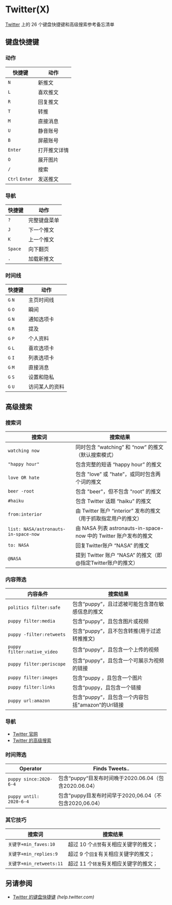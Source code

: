 Twitter(X)
===

[Twitter](https://x.com) 上的 26 个键盘快捷键和高级搜索参考备忘清单

键盘快捷键
----

### 动作

快捷键 | 动作
---|---
`N`  | 新推文
`L`  | 喜欢推文
`R`  | 回复推文
`T`  | 转推
`M`  | 直接消息
`U`  | 静音账号
`B`  | 屏蔽账号
`Enter`  | 打开推文详情
`O`  | 展开图片
`/`  | 搜索
`Ctrl` `Enter`  | 发送推文
<!--rehype:className=shortcuts-->

### 导航

快捷键 | 动作
---|---
`?`  | 完整键盘菜单
`J`  | 下一个推文
`K`  | 上一个推文
`Space`  | 向下翻页
`.`  | 加载新推文
<!--rehype:className=shortcuts-->

### 时间线

快捷键 | 动作
---|---
`G` `N`  | 主页时间线
`G` `O`  | 瞬间
`G` `N`  | 通知选项卡
`G` `R`  | 提及
`G` `P`  | 个人资料
`G` `L`  | 喜欢选项卡
`G` `I`  | 列表选项卡
`G` `M`  | 直接消息
`G` `S`  | 设置和隐私
`G` `U`  | 访问某人的资料
<!--rehype:className=shortcuts-->

高级搜索
----

### 搜索词
<!--rehype:wrap-class=row-span-3-->

搜索词 | 搜索结果
---|---
`watching now` |  同时包含 “watching” 和 “now” 的推文（默认搜索模式）
`"happy hour"` | 包含完整的短语 “happy hour” 的推文
`love OR hate` | 包含 "love” 或 "hate”，或同时包含两个词的推文
`beer -root` | 包含 "beer"，但不包含 "root” 的推文
`#haiku` | 包含 Twitter 话题 “haiku” 的推文
`from:interior` | 由 Twitter 账户 “interior” 发布的推文（用于抓取指定用户的推文）
`list: NASA/astronauts-in-space-now` |  由 NASA 列表 astronauts-in-space-now 中的 Twitter 账户发布的推文
`to: NASA` | 回复Twitter账户 “NASA” 的推文
`@NASA` | 提到 Twitter 账户 “NASA” 的推文（即@指定Twitter账户的推文）
<!--rehype:className=style-list-->

### 内容筛选
<!--rehype:wrap-class=row-span-3-->

内容条件 | 搜索结果
---|---
`politics filter:safe` |  包含“puppy”，且过滤被可能包含潜在敏感信息的推文
`puppy filter:media` |  包含“puppy”，且包含图片或视频
`puppy -filter:retweets` | 包含“puppy”，且不包含转推(用于过滤转推推文)
`puppy filter:native_video` | 包含“puppy”，且包含一个上传的视频
`puppy filter:periscope` | 包含“puppy”，且包含一个可展示为视频的链接
`puppy filter:images` |  包含“puppy ，且包含一个图片
`puppy filter:links` | 包含“puppy，且包含一个链接
`puppy url:amazon` | 包含“puppy”，且包含一个内容包括"amazon”的Url链接
<!--rehype:className=style-list-->

### 导航

- [Twitter 官网](https://twitter.com)<!--rehype:target=__blank-->
- [Twitter 的高级搜索](https://twitter.com/search-advanced)<!--rehype:target=__blank-->

### 时间筛选

Operator | Finds Tweets..
---|---
`puppy since:2020-6-4` | 包含“puppy“目发布时间晚于2020.06.04（包含2020.06.04）
`puppy until: 2020-6-4` | 包含"puppy目发布时间早于2020,06.04（不包含2020,06.04）
<!--rehype:className=style-list-->

### 其它技巧

搜索词 | 搜索结果
---|---
`关键字+min_faves:10` | 超过 10 个<red>`点赞`</red>有关相应关键字的推文；
`关键字+min_replies:9` | 超过 9 个<red>`回复`</red>有关相应关键字的推文；
`关键字+min_retweets:11` | 超过 11 个<red>`转发`</red>有关相应关键字的推文；
<!--rehype:className=style-list-->

另请参阅
--------

- [Twitter 的键盘快捷键](https://help.twitter.com/en/using-twitter/how-to-tweet) _(help.twitter.com)_
